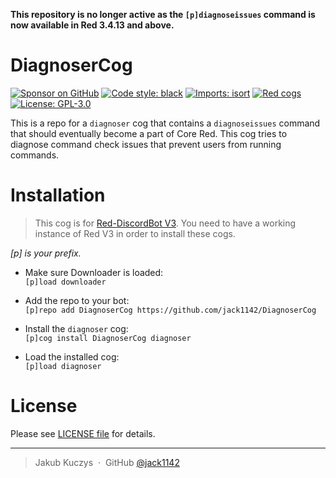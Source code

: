 **This repository is no longer active as the `[p]diagnoseissues` command is now available in Red 3.4.13 and above.**

# DiagnoserCog

[![Sponsor on GitHub](https://img.shields.io/github/sponsors/jack1142?logo=github)](https://github.com/sponsors/jack1142)
[![Code style: black](https://img.shields.io/badge/code%20style-black-000000.svg)](https://github.com/psf/black)
[![Imports: isort](https://user-images.githubusercontent.com/6032823/111363465-600fe880-8690-11eb-8377-ec1d4d5ff981.png)](https://github.com/PyCQA/isort)
[![Red cogs](https://img.shields.io/badge/Red--DiscordBot-cogs-red.svg)](https://github.com/Cog-Creators/Red-DiscordBot/tree/V3/develop)
[![License: GPL-3.0](https://img.shields.io/badge/License-GPL--3.0-red.svg)](https://www.gnu.org/licenses/gpl-3.0.html)

This is a repo for a `diagnoser` cog that contains a `diagnoseissues` command that should eventually become a part of Core Red.
This cog tries to diagnose command check issues that prevent users from running commands.

# Installation

> This cog is for [Red-DiscordBot V3](https://github.com/Cog-Creators/Red-DiscordBot/tree/V3/develop).
You need to have a working instance of Red V3 in order to install these cogs.

*[p] is your prefix.*

* Make sure Downloader is loaded:<br>
  `[p]load downloader`

* Add the repo to your bot:<br>
  `[p]repo add DiagnoserCog https://github.com/jack1142/DiagnoserCog`

* Install the `diagnoser` cog:<br>
  `[p]cog install DiagnoserCog diagnoser`

* Load the installed cog:<br>
  ``[p]load diagnoser``

# License

Please see [LICENSE file](LICENSE) for details.

---

> Jakub Kuczys &nbsp;&middot;&nbsp;
> GitHub [@jack1142](https://github.com/jack1142)
